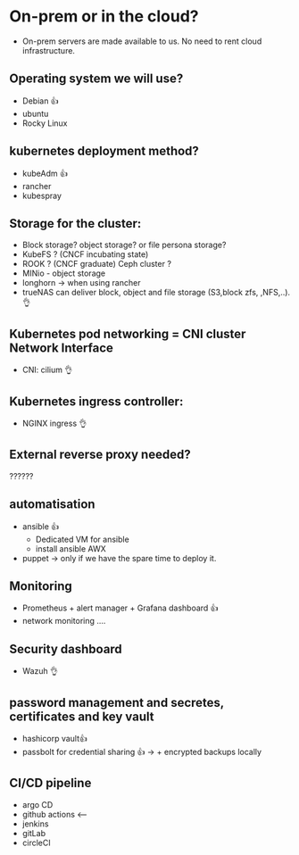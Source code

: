 # On-prem or in the cloud?
- On-prem servers are made available to us. No need to rent cloud infrastructure.

## Operating system we will use?
- Debian 👍 
- ubuntu 
- Rocky Linux

## kubernetes deployment method?
- kubeAdm 👍
- rancher 
- kubespray

## Storage for the cluster:
- Block storage? object storage? or file persona storage?
- KubeFS ? (CNCF incubating state)
- ROOK ? (CNCF graduate) Ceph cluster ?
- MINio - object storage
- longhorn -> when using rancher
- trueNAS can deliver block, object and file storage (S3,block zfs, ,NFS,..).  👌 

## Kubernetes pod networking = CNI cluster Network Interface
- CNI: cilium 👌 

## Kubernetes ingress controller:
- NGINX ingress 👌 

## External reverse proxy needed?
??????

## automatisation
- ansible 👍 
     - Dedicated VM for ansible
     - install ansible AWX
- puppet -> only if we have the spare time to deploy it.

## Monitoring
- Prometheus + alert manager + Grafana dashboard 👍 
- network monitoring ....

## Security dashboard
- Wazuh 👌

## password management and secretes, certificates and key vault
- hashicorp vault👍
- passbolt for credential sharing 👍
  -> + encrypted backups locally

## CI/CD pipeline
- argo CD
- github actions <--
- jenkins
- gitLab
- circleCI
